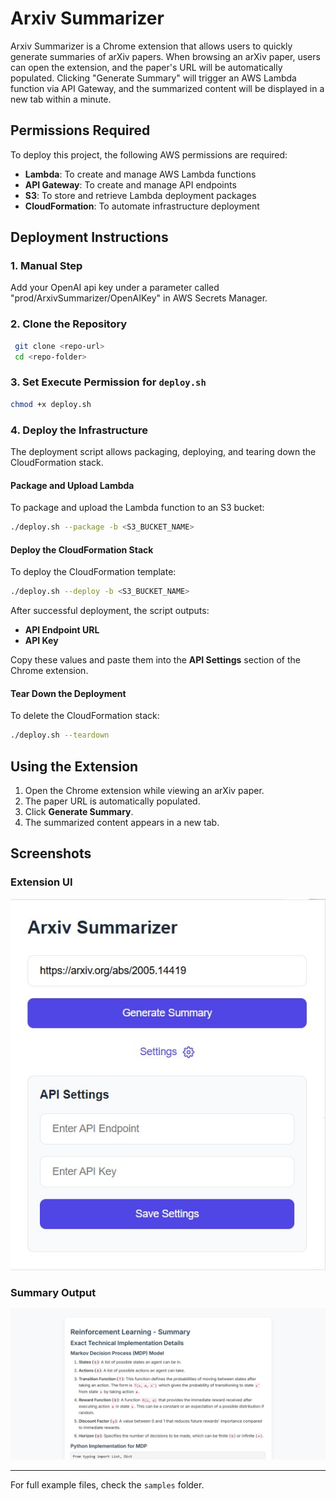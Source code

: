 # Arxiv Summarizer

Arxiv Summarizer is a Chrome extension that allows users to quickly generate summaries of arXiv papers. When browsing an arXiv paper, users can open the extension, and the paper's URL will be automatically populated. Clicking "Generate Summary" will trigger an AWS Lambda function via API Gateway, and the summarized content will be displayed in a new tab within a minute.

## Permissions Required
To deploy this project, the following AWS permissions are required:
- **Lambda**: To create and manage AWS Lambda functions
- **API Gateway**: To create and manage API endpoints
- **S3**: To store and retrieve Lambda deployment packages
- **CloudFormation**: To automate infrastructure deployment

## Deployment Instructions

### 1. Manual Step
Add your OpenAI api key under a parameter called "prod/ArxivSummarizer/OpenAIKey" in AWS Secrets Manager.

### 2. Clone the Repository
```sh
 git clone <repo-url>
 cd <repo-folder>
```

### 3. Set Execute Permission for `deploy.sh`
```sh
chmod +x deploy.sh
```

### 4. Deploy the Infrastructure
The deployment script allows packaging, deploying, and tearing down the CloudFormation stack.

#### Package and Upload Lambda
To package and upload the Lambda function to an S3 bucket:
```sh
./deploy.sh --package -b <S3_BUCKET_NAME>
```

#### Deploy the CloudFormation Stack
To deploy the CloudFormation template:
```sh
./deploy.sh --deploy -b <S3_BUCKET_NAME>
```
After successful deployment, the script outputs:
- **API Endpoint URL**
- **API Key**

Copy these values and paste them into the **API Settings** section of the Chrome extension.

#### Tear Down the Deployment
To delete the CloudFormation stack:
```sh
./deploy.sh --teardown
```

## Using the Extension
1. Open the Chrome extension while viewing an arXiv paper.
2. The paper URL is automatically populated.
3. Click **Generate Summary**.
4. The summarized content appears in a new tab.

## Screenshots
### Extension UI
![Extension UI](samples/extension_ui.jpg)

### Summary Output
![Summary Output](samples/summary_output.jpg)

---
For full example files, check the `samples` folder.

